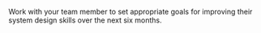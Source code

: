 Work with your team member to set appropriate goals for improving their system design skills over the next six months.
